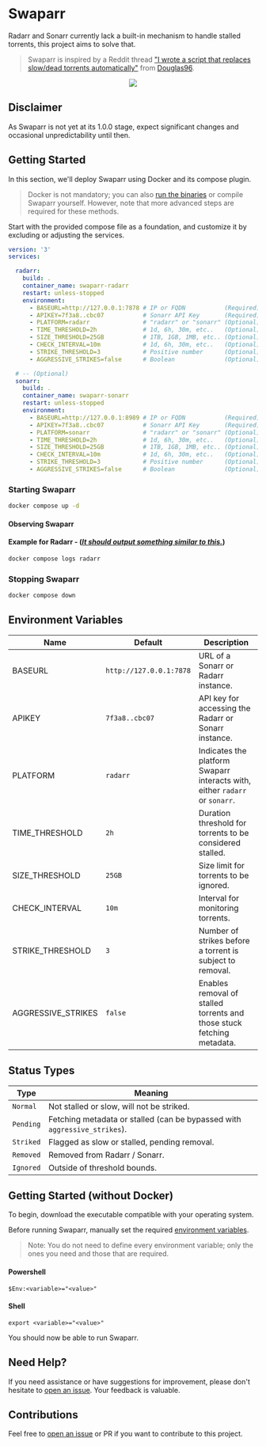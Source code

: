 # Swaparr

Radarr and Sonarr currently lack a built-in mechanism to handle stalled torrents, this project aims to solve that.

> Swaparr is inspired by a Reddit thread ["I wrote a script that replaces slow/dead torrents automatically"](https://www.reddit.com/r/radarr/comments/101q31k/i_wrote_a_script_that_replaces_slowdead_torrents/) from [Douglas96](https://www.reddit.com/user/Douglas96/).

<p align="center">
  <img src="https://i.imgur.com/clSL0YN.png?s=128">
</p>


## Disclaimer

As Swaparr is not yet at its 1.0.0 stage, expect significant changes and occasional unpredictability until then.


## Getting Started

In this section, we'll deploy Swaparr using Docker and its compose plugin.

> Docker is not mandatory; you can also [run the binaries](#getting-started-without-docker) or compile Swaparr yourself. However, note that more advanced steps are required for these methods.

Start with the provided compose file as a foundation, and customize it by excluding or adjusting the services.

```yml
version: '3'
services:

  radarr:
    build: .
    container_name: swaparr-radarr
    restart: unless-stopped
    environment:
      - BASEURL=http://127.0.0.1:7878 # IP or FQDN           (Required)
      - APIKEY=7f3a8..cbc07           # Sonarr API Key       (Required)                
      - PLATFORM=radarr               # "radarr" or "sonarr" (Optional) default: radarr
      - TIME_THRESHOLD=2h             # 1d, 6h, 30m, etc..   (Optional) default: 2h    
      - SIZE_THRESHOLD=25GB           # 1TB, 1GB, 1MB, etc.. (Optional) default: 25GB  
      - CHECK_INTERVAL=10m            # 1d, 6h, 30m, etc..   (Optional) default: 10m   
      - STRIKE_THRESHOLD=3            # Positive number      (Optional) default: 3     
      - AGGRESSIVE_STRIKES=false      # Boolean              (Optional) default: false 

  # -- (Optional)
  sonarr: 
    build: .
    container_name: swaparr-sonarr
    restart: unless-stopped
    environment:
      - BASEURL=http://127.0.0.1:8989 # IP or FQDN           (Required)
      - APIKEY=7f3a8..cbc07           # Sonarr API Key       (Required)                
      - PLATFORM=sonarr               # "radarr" or "sonarr" (Optional) default: radarr
      - TIME_THRESHOLD=2h             # 1d, 6h, 30m, etc..   (Optional) default: 2h    
      - SIZE_THRESHOLD=25GB           # 1TB, 1GB, 1MB, etc.. (Optional) default: 25GB  
      - CHECK_INTERVAL=10m            # 1d, 6h, 30m, etc..   (Optional) default: 10m   
      - STRIKE_THRESHOLD=3            # Positive number      (Optional) default: 3     
      - AGGRESSIVE_STRIKES=false      # Boolean              (Optional) default: false 
```

### Starting Swaparr

```sh
docker compose up -d
```

#### Observing Swaparr

#### Example for Radarr - (_[It should output something similar to this.](#swaparr)_)

```sh
docker compose logs radarr
```

### Stopping Swaparr

```sh
docker compose down
```

## Environment Variables

| Name | Default | Description |
|-|-|-|
| BASEURL | `http://127.0.0.1:7878` | URL of a Sonarr or Radarr instance. |
| APIKEY | `7f3a8..cbc07` | API key for accessing the Radarr or Sonarr instance. |
| PLATFORM | `radarr` | Indicates the platform Swaparr interacts with, either `radarr` or `sonarr`. |
| TIME_THRESHOLD | `2h` | Duration threshold for torrents to be considered stalled. |
| SIZE_THRESHOLD | `25GB` | Size limit for torrents to be ignored. |
| CHECK_INTERVAL | `10m` | Interval for monitoring torrents. |
| STRIKE_THRESHOLD | `3` | Number of strikes before a torrent is subject to removal. |
| AGGRESSIVE_STRIKES | `false` | Enables removal of stalled torrents and those stuck fetching metadata. |


## Status Types

| Type | Meaning |
| --- | --- |
| `Normal`  | Not stalled or slow, will not be striked. |
| `Pending` | Fetching metadata or stalled (can be bypassed with `aggressive_strikes`). |
| `Striked` | Flagged as slow or stalled, pending removal. |
| `Removed` | Removed from Radarr / Sonarr. |
| `Ignored` | Outside of threshold bounds. |


## Getting Started (without Docker)

To begin, download the executable compatible with your operating system.

Before running Swaparr, manually set the required [environment variables](#environment-variables).

> Note: You do not need to define every environment variable; only the ones you need and those that are required.

#### Powershell

```
$Env:<variable>="<value>"
```

#### Shell

```
export <variable>="<value>"
```

You should now be able to run Swaparr.


## Need Help?

If you need assistance or have suggestions for improvement, please don't hesitate to [open an issue](https://github.com/ThijmenGThN/swaparr/issues). Your feedback is valuable.


## Contributions

Feel free to [open an issue](https://github.com/ThijmenGThN/swaparr/issues) or PR if you want to contribute to this project.
